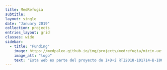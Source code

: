 ```yaml
---
title: MedRefugia
subtitle:
layout: single
date: "January 2019"
collection: projects
entries_layout: grid
classes: wide
sidebar:
  - title: "Funding"
    image: https://medpaleo.github.io/img/projects/medrefugia/micin-uefeder-aeig.pdf
    image_alt: "logo"
    text: "Esta web es parte del proyecto de I+D+i RTI2018-101714-B-I00 financiada por MCIN/ AEI/10.13039/501100011033/ y FEDER “Una manera de hacer Europa."
---
```


